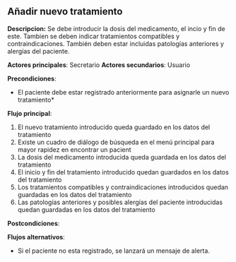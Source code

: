 ## Añadir nuevo tratamiento

**Descripcion:** Se debe introducir la dosis del medicamento, el incio y fin de este. Tambien se deben indicar tratamientos compatibles y contraindicaciones. También deben estar incluidas patologías anteriores y alergías del paciente.

**Actores principales**: Secretario
**Actores secundarios**: Usuario

**Precondiciones**: 

* El paciente debe estar registrado anteriormente para asignarle un nuevo tratamiento*

**Flujo principal**:
1. El nuevo tratamiento introducido queda guardado en los datos del tratamiento
1. Existe un cuadro de diálogo de búsqueda en el menú principal para mayor rapidez en encontrar un pacient
1. La dosis del medicamento introducida queda guardada en los datos del tratamiento
1. El inicio y fin del tratamiento introducido quedan guardados en los datos del tratamiento
1. Los tratamientos compatibles y contraindicaciones introducidos quedan guardadas en los datos del tratamiento
1. Las patologías anteriores y posibles alergías del paciente introducidas quedan guardadas en los datos del tratamiento


**Postcondiciones**: 

**Flujos alternativos**:

* Si el paciente no esta registrado, se lanzará un mensaje de alerta. 
